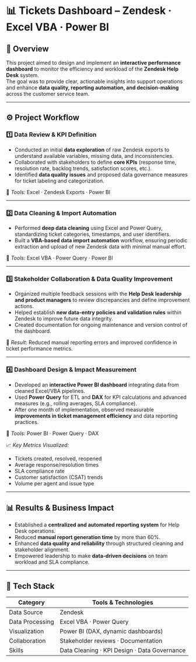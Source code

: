 # 📊 Tickets Dashboard – Zendesk · Excel VBA · Power BI

## 🧠 Overview  

This project aimed to design and implement an **interactive performance dashboard** to monitor the efficiency and workload of the **Zendesk Help Desk** system.  
The goal was to provide clear, actionable insights into support operations and enhance **data quality, reporting automation, and decision-making** across the customer service team.  

---

## ⚙️ Project Workflow  

### **1️⃣ Data Review & KPI Definition**
- Conducted an initial **data exploration** of raw Zendesk exports to understand available variables, missing data, and inconsistencies.  
- Collaborated with stakeholders to define **core KPIs** (response time, resolution rate, backlog trends, satisfaction scores, etc.).  
- Identified **data quality issues** and proposed data governance measures for ticket labeling and categorization.  

🧰 *Tools:* Excel · Zendesk Exports · Power BI  

---

### **2️⃣ Data Cleaning & Import Automation**
- Performed **deep data cleaning** using Excel and Power Query, standardizing ticket categories, timestamps, and user identifiers.  
- Built a **VBA-based data import automation** workflow, ensuring periodic extraction and upload of new Zendesk data with minimal manual effort.  

🧰 *Tools:* Excel VBA · Power Query · Power BI  

---

### **3️⃣ Stakeholder Collaboration & Data Quality Improvement**
- Organized multiple feedback sessions with the **Help Desk leadership and product managers** to review discrepancies and define improvement actions.  
- Helped establish **new data-entry policies and validation rules** within Zendesk to improve future data integrity.  
- Created documentation for ongoing maintenance and version control of the dashboard.  

💬 *Result:* Reduced manual reporting errors and improved confidence in ticket performance metrics.  

---

### **4️⃣ Dashboard Design & Impact Measurement**
- Developed an **interactive Power BI dashboard** integrating data from cleaned Excel/VBA pipelines.  
- Used **Power Query** for ETL and **DAX** for KPI calculations and advanced measures (e.g., rolling averages, SLA compliance).  
- After one month of implementation, observed measurable **improvements in ticket management efficiency** and data reporting practices.  

🧰 *Tools:* Power BI · Power Query · DAX  

📈 *Key Metrics Visualized:*  
- Tickets created, resolved, reopened  
- Average response/resolution times  
- SLA compliance rate  
- Customer satisfaction (CSAT) trends  
- Volume per agent and issue type  

---

## 📊 Results & Business Impact  

- Established a **centralized and automated reporting system** for Help Desk operations.  
- Reduced **manual report generation time** by more than 60%.  
- Enhanced **data quality and reliability** through structured cleaning and stakeholder alignment.  
- Empowered leadership to make **data-driven decisions** on team workload and SLA compliance.  

---

## 🧰 Tech Stack  

| Category | Tools & Technologies |
|-----------|---------------------|
| Data Source | Zendesk |
| Data Processing | Excel VBA · Power Query |
| Visualization | Power BI (DAX, dynamic dashboards) |
| Collaboration | Stakeholder reviews · Documentation |
| Skills | Data Cleaning · KPI Design · Data Governance |

